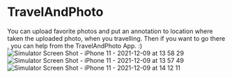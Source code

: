 # TravelAndPhoto

You can upload favorite photos and put an annotation to location where taken the uploaded photo, when you travelling. Then if you want to go there , you can help from the TravelAndPhoto App. :)
![Simulator Screen Shot - iPhone 11 - 2021-12-09 at 13 58 29](https://user-images.githubusercontent.com/37957489/145385981-39628304-0f9c-424f-abf6-4ddecc1a6869.png)
![Simulator Screen Shot - iPhone 11 - 2021-12-09 at 13 57 49](https://user-images.githubusercontent.com/37957489/145386011-8462dc09-bda3-4a72-9616-2bebe471f723.png)
![Simulator Screen Shot - iPhone 11 - 2021-12-09 at 14 12 11](https://user-images.githubusercontent.com/37957489/145386082-48a17725-211d-4f9a-81ad-4054985ab28c.png)
